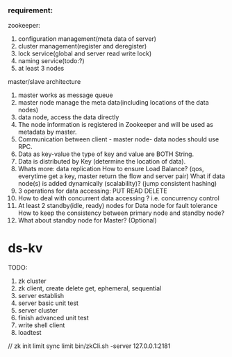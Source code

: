 ### requirement:
zookeeper:
1. configuration management(meta data of server)
2. cluster management(register and deregister)
3. lock service(global and server read write lock)
4. naming service(todo:?)
5. at least 3 nodes

master/slave architecture
1.  master works as message queue
1. master node manage the meta data(including locations of the data nodes)
2. data node, access the data directly
3. The node information is registered in Zookeeper and will be used as metadata by master.
4. Communication between client - master node- data nodes should use RPC.
5. Data as key-value the type of key and value are BOTH String.
6. Data is distributed by Key (determine the location of data).
7. Whats more:
    data replication
    How to ensure Load Balance? (qos, everytime get a key, master return the flow and server pair)
    What if data node(s) is added dynamically (scalability)? (jump consistent hashing)
8. 3 operations for data accessing: 
    PUT
    READ
    DELETE
9. How to deal with concurrent data accessing ?
    i.e. concurrency control 
10. At least 2 standby(idle, ready) nodes for Data node for fault tolerance
How to keep the consistency between primary node and standby node?
11. What about standby node for Master? (Optional)

# ds-kv
TODO:
1. zk cluster
2. zk client, create delete get, ephemeral, sequential
3. server establish
4. server basic
unit test
5. server cluster
6. finish advanced
unit test
7. write shell client
8. loadtest

// zk init limit sync limit
bin/zkCli.sh -server 127.0.0.1:2181